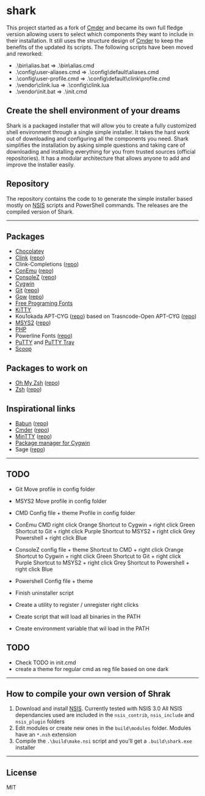 # shark
This project started as a fork of [Cmder](http://cmder.net) and became its own full fledge version allowing users to select which components they want to include in their installation.
It still uses the structure design of [Cmder](http://cmder.net) to keep the benefits of the updated its scripts.
The following scripts have been moved and reworked:
 - .\bin\alias.bat => .\bin\alias.cmd
 - .\config\user-aliases.cmd => .\config\default\aliases.cmd
 - .\config\user-profile.cmd => .\config\default\clink\profile.cmd
 - .\vendor\clink.lua => .\config\clink.lua
 - .\vendor\init.bat => .\init.cmd

## Create the shell environment of your dreams
Shark is a packaged installer that will allow you to create a fully customized shell environment through a single simple installer.
It takes the hard work out of downloading and configuring all the components you need.
Shark simplifies the installation by asking simple questions and taking care of downloading and installing everything for you from trusted sources (official repositories).
It has a modular architecture that allows anyone to add and improve the installer easily.

## Repository
The repository contains the code to to generate the simple installer based mostly on [NSIS](http://nsis.sourceforge.net) scripts and PowerShell commands.
The releases are the compiled version of Shark.

---

## Packages
 - [Chocolatey](https://chocolatey.org)
 - [Clink](http://mridgers.github.io/clink) ([repo](https://github.com/mridgers/clink))
 - Clink-Completions ([repo](https://github.com/vladimir-kotikov/clink-completions))
 - [ConEmu](https://conemu.github.io) ([repo](https://github.com/Maximus5/ConEmu))
 - [ConsoleZ](https://github.com/cbucher/console/wiki) ([repo](https://github.com/cbucher/console))
 - [Cygwin](https://www.cygwin.com)
 - [Git](https://git-scm.com) ([repo](https://github.com/git-for-windows/git))
 - [Gow](https://github.com/bmatzelle/gow/wiki) ([repo](https://github.com/bmatzelle/gow))
 - [Free Programing Fonts](http://cdn.sixrevisions.com/0441-01_programming-fonts/demo/programming-fonts.html)
 - [KiTTY](http://kitty.9bis.net)
 - Kou1okada APT-CYG ([repo](https://github.com/kou1okada/apt-cyg)) based on Trasncode-Open APT-CYG ([repo](https://github.com/transcode-open/apt-cyg))
 - [MSYS2](https://msys2.github.io) ([repo](https://github.com/msys2))
 - [PHP](http://php.net)
 - Powerline Fonts ([repo](https://github.com/powerline/fonts))
 - [PuTTY](http://www.putty.org) and [PuTTY Tray](http://puttytray.goeswhere.com)
 - [Scoop](http://scoop.sh)

## Packages to work on
 - [Oh My Zsh](http://ohmyz.sh) ([repo](https://github.com/robbyrussell/oh-my-zsh))
 - [Zsh](http://zsh.sourceforge.net) ([repo](https://sourceforge.net/p/zsh/code/ci/master/tree))

## Inspirational links
 - [Babun](http://babun.github.io) ([repo](https://github.com/babun/babun))
 - [Cmder](http://cmder.net) ([repo](https://github.com/cmderdev/cmder))
 - [MinTTY](http://mintty.github.io) ([repo](https://github.com/mintty/mintty))
 - [Package manager for Cygwin](http://stackoverflow.com/questions/9260014/how-do-i-install-cygwin-components-from-the-command-line/23143997#23143997)
 - Sage ([repo](https://github.com/svnpenn/sage))

---

## TODO
  - Git
      Move profile in config folder

  - MSYS2
      Move profile in config folder

  - CMD
    Config file + theme
    Profile in config folder

  - ConEmu
    CMD right click                         Orange
    Shortcut to Cygwin + right click        Green
    Shortcut to Git + right click           Purple
    Shortcut to MSYS2 + right click         Grey
    Powershell + right click                Blue

  - ConsoleZ
    config file + theme
    Shortcut to CMD + right click           Orange
    Shortcut to Cygwin + right click        Green
    Shortcut to Git + right click           Purple
    Shortcut to MSYS2 + right click         Grey
    Shortcut to Powershell + right click    Blue

  - Powershell
    Config file + theme

  - Finish uninstaller script
  - Create a utility to register / unregister right clicks
  - Create script that will load all binaries in the PATH
  - Create environment variable that wil load in the PATH

## TODO
  - Check TODO in init.cmd
  - create a theme for regular cmd as reg file based on one dark

---

## How to compile your own version of Shrak
 1. Download and install [NSIS](http://nsis.sourceforge.net). Currently tested with NSIS 3.0
    All NSIS dependancies used are included in the `nsis_contrib`, `nsis_include` and `nsis_plugin` folders
 2. Edit modules or create new ones in the `build\modules` folder. Modules have an `*.nsh` extension
 4. Compile the `.\build\make.nsi` script and you'll get a `.build\shark.exe` installer

---

## License
MIT

[//]: < @author      Kenrick JORUS >
[//]: < @copyright   2017 Kenrick JORUS >
[//]: < @license     MIT License >
[//]: < @link        http://kenijo.github.io/shark/ >
